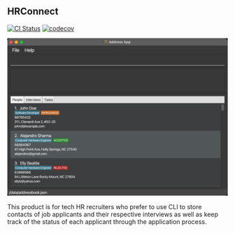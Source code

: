 ## HRConnect

[![CI Status](https://github.com/se-edu/addressbook-level3/workflows/Java%20CI/badge.svg)](https://github.com/AY2122S2-CS2103T-W11-2/tp/actions)
[![codecov](https://codecov.io/gh/AY2122S2-CS2103T-W11-2/tp/branch/master/graph/badge.svg?token=NLSR34Z1Y2)](https://codecov.io/gh/AY2122S2-CS2103T-W11-2/tp)

![](docs/images/ui.png)

This product is for tech HR recruiters who prefer to use CLI to store contacts of job applicants and their respective interviews as well as keep track of the status of each applicant through the application process.
